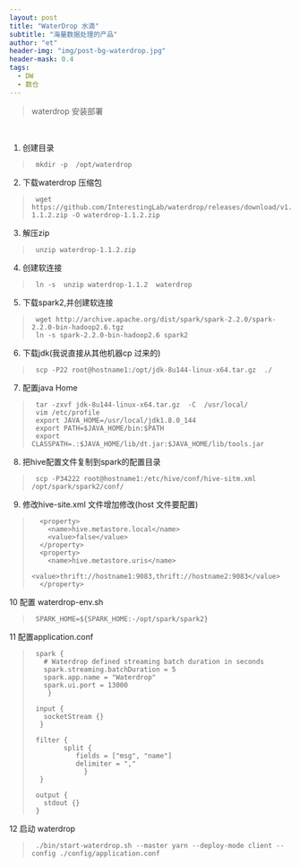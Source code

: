 ```yaml
---
layout: post
title: "WaterDrop 水滴"
subtitle: "海量数据处理的产品"
author: "et"
header-img: "img/post-bg-waterdrop.jpg"
header-mask: 0.4
tags:
  - DW
  - 数仓
---
```




> waterdrop  安装部署

<br>

   
1.  创建目录
>      mkdir -p  /opt/waterdrop

2.  下载waterdrop 压缩包
>      wget https://github.com/InterestingLab/waterdrop/releases/download/v1.1.2/waterdrop-1.1.2.zip -O waterdrop-1.1.2.zip

3.  解压zip 
>      unzip waterdrop-1.1.2.zip 

4.  创建软连接
>      ln -s  unzip waterdrop-1.1.2  waterdrop

5.  下载spark2,并创建软连接 
>      wget http://archive.apache.org/dist/spark/spark-2.2.0/spark-2.2.0-bin-hadoop2.6.tgz 
>      ln -s spark-2.2.0-bin-hadoop2.6 spark2

6.  下载jdk(我说直接从其他机器cp 过来的)
>      scp -P22 root@hostname1:/opt/jdk-8u144-linux-x64.tar.gz  ./  
     

7.  配置java Home  
>      tar -zxvf jdk-8u144-linux-x64.tar.gz  -C  /usr/local/
>      vim /etc/profile
>      export JAVA_HOME=/usr/local/jdk1.8.0_144
>      export PATH=$JAVA_HOME/bin:$PATH
>      export CLASSPATH=.:$JAVA_HOME/lib/dt.jar:$JAVA_HOME/lib/tools.jar

8.  把hive配置文件复制到spark的配置目录
>      scp -P34222 root@hostname1:/etc/hive/conf/hive-sitm.xml   /opt/spark/spark2/conf/

9.  修改hive-site.xml 文件增加修改(host 文件要配置)

>       <property>
>         <name>hive.metastore.local</name>
>         <value>false</value>
>       </property>
>       <property>
>         <name>hive.metastore.uris</name>
>         <value>thrift://hostname1:9083,thrift://hostname2:9083</value>
>       </property>

10  配置 waterdrop-env.sh

>      SPARK_HOME=${SPARK_HOME:-/opt/spark/spark2}

11  配置application.conf

>      spark {
>        # Waterdrop defined streaming batch duration in seconds
>        spark.streaming.batchDuration = 5
>        spark.app.name = "Waterdrop"
>        spark.ui.port = 13000
>         }
>      
>      input {
>        socketStream {}
>       }
>      
>      filter {
>             split {
>                fields = ["msg", "name"]
>                delimiter = ","
>                  }
>       }
>
>      output {
>        stdout {}
>      }

12  启动 waterdrop

>      ./bin/start-waterdrop.sh --master yarn --deploy-mode client --config ./config/application.conf 
